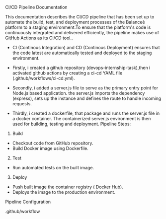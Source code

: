 CI/CD Pipeline Documentation

This documentation describes the CI/CD pipeline that has been set up to automate the build, test, and deployment processes of the Balanceè platform to a staging environment.To ensure that the platform's code is continuously integrated and delivered efficiently, the pipeline makes use of GitHub Actions as its CI/CD tool..

- CI (Continous Integration) and CD (Continous Deployment) ensures that the code latest are automatically tested and deployed to the staging environment.

- Firstly, i created a github repository (devops-internship-task),then i activated github actions by creating a ci-cd YAML file (.github/workflows/ci-cd.yml). 

- Secondly, i added a server.js file to serve as the primary entry point for Node.js based application. the server.js imports the dependency (express), sets up the instance and defines the route to handle incoming requests.

- Thirdly, i created a dockerfile, that package and runs the server.js file in a docker container. The containerized server.js environment is then used for building, testing and deployment.
Pipeline Steps:

1. Build
- Checkout code from GitHub repository.
- Build Docker image using Dockerfile.

2. Test
- Run automated tests on the built image.

3. Deploy
- Push built image the container registry ( Docker Hub).
- Deploys the image to the production environment.

Pipeline Configuration

.github/workflow
